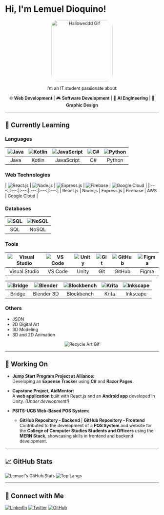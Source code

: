 # Hi, I'm Lemuel Dioquino!

<div align="center">
  <img src="./assets/tiredhalloweddd.gif" width="200px" style="border-radius: 20px;" alt="Halloweddd Gif">

I'm an IT student passionate about:

<p>🌐 <b>Web Development</b> | 
🎮 <b>Software Development</b> | 
💎 <b>AI Engineering</b> | 
🎨 <b>Graphic Design</b></p>
</div>

---

## 🌱 Currently Learning

### Languages

| ![Java](https://skillicons.dev/icons?i=java) | ![Kotlin](https://skillicons.dev/icons?i=kotlin) | ![JavaScript](https://skillicons.dev/icons?i=javascript) | ![C#](https://skillicons.dev/icons?i=cs) | ![Python](https://skillicons.dev/icons?i=python) |
|:---:|:---:|:---:|:---:|:---:|
| Java | Kotlin | JavaScript | C# | Python |

### Web Technologies

| ![React.js](https://skillicons.dev/icons?i=react) | ![Node.js](https://skillicons.dev/icons?i=nodejs) | ![Express.js](https://skillicons.dev/icons?i=express) | ![Firebase](https://skillicons.dev/icons?i=firebase) | ![Google Cloud](https://skillicons.dev/icons?i=gcp) |
|:---:|:---:|:---:|:---:|:---:|:---:|
| React.js | Node.js | Express.js | Firebase | AWS | Google Cloud |

### Databases

| ![SQL](https://skillicons.dev/icons?i=postgres) | ![NoSQL](https://skillicons.dev/icons?i=mongodb) |
|:---:|:---:|
| SQL | NoSQL |

### Tools

| ![Visual Studio](https://skillicons.dev/icons?i=visualstudio) | ![VS Code](https://skillicons.dev/icons?i=vscode) | ![Unity](https://skillicons.dev/icons?i=unity) | ![Git](https://skillicons.dev/icons?i=git) | ![GitHub](https://skillicons.dev/icons?i=github) | ![Figma](https://skillicons.dev/icons?i=figma) |
|:---:|:---:|:---:|:---:|:---:|:---:|
| Visual Studio | VS Code | Unity | Git | GitHub | Figma |

| ![Bridge](https://go-skill-icons.vercel.app/api/icons?i=bridge) | ![Blender](https://skillicons.dev/icons?i=blender) | ![Blockbench](https://skillicons.dev/icons?i=blockbench) | ![Krita](https://skillicons.dev/icons?i=krita) | ![Inkscape](https://go-skill-icons.vercel.app/api/icons?i=inkscape) |
|:---:|:---:|:---:|:---:|:---:|
| Bridge | Blender 3D | Blockbench | Krita | Inkscape |

### Others

- JSON
- 2D Digital Art
- 3D Modeling
- 3D and 2D Animation

<div align="center">
  <img src="./assets/recyclegif.gif" alt="Recycle Art Gif">
</div>

---

## 🔨 Working On

- **Jump Start Program Project at Alliance:**  
  Developing an **Expense Tracker** using **C#** and **Razor Pages**.

- **Capstone Project, AidMentor:**  
  A **web application** built with React.js and an **Android app** developed in Unity. *(Under development!)*

- **PSITS-UCB Web-Based POS System:**  
  - **GitHub Repository - Backend** | **GitHub Repository - Frontend**  
  Contributed to the development of a **POS System** and website for the **College of Computer Studies Students and Officers** using the **MERN Stack**, showcasing skills in frontend and backend development.

---

## 📈 GitHub Stats

![Lemuel's GitHub Stats](https://github-readme-stats.vercel.app/api?username=Lemwe1&show_icons=true&theme=radical)
![Top Langs](https://github-readme-stats.vercel.app/api/top-langs/?username=Lemwe1&layout=compact&theme=radical)

---

## 🔗 Connect with Me

[![LinkedIn](https://img.shields.io/badge/LinkedIn-%230077B5.svg?style=for-the-badge&logo=linkedin&logoColor=white)](https://www.linkedin.com/in/lemuel-dioquino-406229208/)
[![Twitter](https://img.shields.io/badge/Twitter-%231DA1F2.svg?style=for-the-badge&logo=twitter&logoColor=white)]([https://twitter.com/your-profile](https://x.com/ladioq))
[![GitHub](https://img.shields.io/badge/GitHub-%23181717.svg?style=for-the-badge&logo=github&logoColor=white)](https://github.com/Lemwe1)

